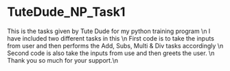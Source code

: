 # TuteDude_NP_Task1
This is the tasks given by Tute Dude for my python training program \n
I have included two different tasks in this \n
First code is to take the inputs from user and then performs the Add, Subs, Multi & Div tasks accordingly \n
Second code is also take the inputs from use and then greets the user. \n
Thank you so much for your support.\n
